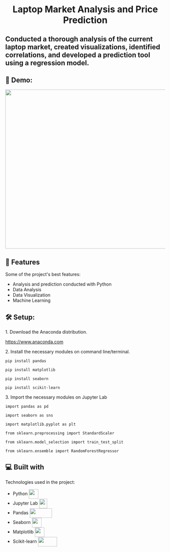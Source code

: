 <h1 align="center" id="title">Laptop Market Analysis and Price Prediction</h1>

<h2 id="description">
Conducted a thorough analysis of the current laptop market, created visualizations, identified correlations, and developed a prediction tool using a regression model.
 <h2>🚀 Demo: </h2>
  <img src="https://user-images.githubusercontent.com/125917603/224832084-c9cfb1c3-f90d-4bab-9898-11d44b6386e2.gif" width="800" height=500" align="center"/>
</h2>

<h2>🧐 Features</h2>

Some of the project's best features:

*   Analysis and prediction conducted with Python
*   Data Analysis
*   Data Visualization
*   Machine Learning                                                  
                                                    
<h2>🛠️ Setup:</h2>

<p>1. Download the Anaconda distribution.</p>

https://www.anaconda.com


<p>2. Install the necessary modules on command line/terminal.</p>

```
pip install pandas
```

```
pip install matplotlib
```

```
pip install seaborn
```

```
pip install scikit-learn
```
<p>3. Import the necessary modules on Jupyter Lab</p>

```
import pandas as pd
```

``` 
import seaborn as sns
```

```
import matplotlib.pyplot as plt                                                    
```
                                                    
```
from sklearn.preprocessing import StandardScaler
```

``` 
from sklearn.model_selection import train_test_split
```

```
from sklearn.ensemble import RandomForestRegressor                                                
```
<h2>💻 Built with</h2>

Technologies used in the project:

*   Python <img src="https://cdn.iconscout.com/icon/free/png-512/python-2-226051.png?f=avif&w=512" width="30" height="30" align="center"/>
*   Jupyter Lab <img src="https://upload.wikimedia.org/wikipedia/commons/thumb/3/38/Jupyter_logo.svg/1200px-Jupyter_logo.svg.png" width="25" height="30" align="center"/>
*   Pandas <img src="https://upload.wikimedia.org/wikipedia/commons/thumb/e/ed/Pandas_logo.svg/1024px-Pandas_logo.svg.png?20200209204934" width="70" height="30" align="center"/>
*   Seaborn <img src="https://user-images.githubusercontent.com/315810/92161415-9e357100-edfe-11ea-917d-f9e33fd60741.png" width="30" height="30" align="center"/>                                                                                                                  
*   Matplotlib <img src="https://upload.wikimedia.org/wikipedia/commons/thumb/8/84/Matplotlib_icon.svg/1200px-Matplotlib_icon.svg.png" width="30" height="30" align="center"/>
*   Scikit-learn <img src="https://upload.wikimedia.org/wikipedia/commons/thumb/0/05/Scikit_learn_logo_small.svg/320px-Scikit_learn_logo_small.svg.png" width="60" height="30" align="center"/>
